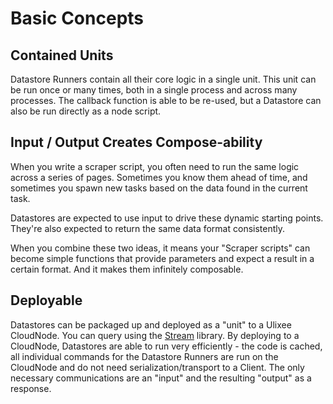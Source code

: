 # Basic Concepts

## Contained Units

Datastore Runners contain all their core logic in a single unit. This unit can be run once or many times, both in a single process and across many processes. The callback function is able to be re-used, but a Datastore can also be run directly as a node script.

## Input / Output Creates Compose-ability

When you write a scraper script, you often need to run the same logic across a series of pages. Sometimes you know them ahead of time, and sometimes you spawn new tasks based on the data found in the current task.

Datastores are expected to use input to drive these dynamic starting points. They're also expected to return the same data format consistently.

When you combine these two ideas, it means your "Scraper scripts" can become simple functions that provide parameters and expect a result in a certain format. And it makes them infinitely composable.

## Deployable

Datastores can be packaged up and deployed as a "unit" to a Ulixee CloudNode. You can query using the [Stream](https://ulixee.org/docs/stream) library. By deploying to a CloudNode, Datastores are able to run very efficiently - the code is cached, all individual commands for the Datastore Runners are run on the CloudNode and do not need serialization/transport to a Client. The only necessary communications are an "input" and the resulting "output" as a response.
